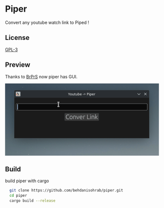 
# Piper

Convert any youtube watch link to Piped !



## License

[GPL-3](https://choosealicense.com/licenses/gpl-3.0/)


## Preview

Thanks to [BrPrS](https://github.com/BrPrS) now piper has GUI.

![piper preview](https://github.com/behdanisohrab/piper/blob/main/screenshot/piper.gif)

## Build

build piper with cargo

```bash
  git clone https://github.com/behdanisohrab/piper.git
  cd piper
  cargo build --release
```
    
